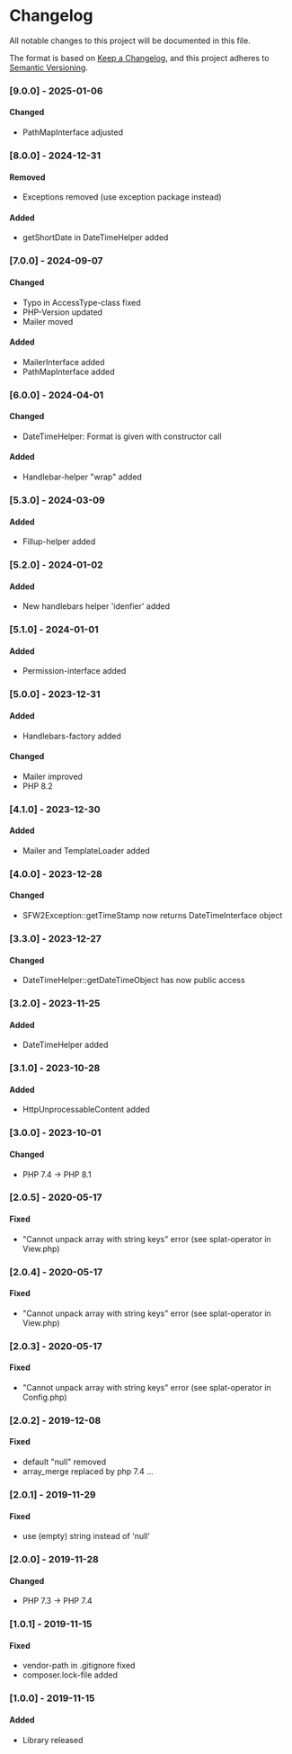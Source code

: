 # Changelog
All notable changes to this project will be documented in this file.

The format is based on [Keep a Changelog](https://keepachangelog.com/en/1.0.0/),
and this project adheres to [Semantic Versioning](https://semver.org/spec/v2.0.0.html).

### [9.0.0] - 2025-01-06
#### Changed
- PathMapInterface adjusted

### [8.0.0] - 2024-12-31
#### Removed
- Exceptions removed (use exception package instead)
#### Added
- getShortDate in DateTimeHelper added

### [7.0.0] - 2024-09-07
#### Changed 
- Typo in AccessType-class fixed
- PHP-Version updated
- Mailer moved 
#### Added
- MailerInterface added
- PathMapInterface added

### [6.0.0] - 2024-04-01
#### Changed 
- DateTimeHelper: Format is given with constructor call
#### Added
- Handlebar-helper "wrap" added

### [5.3.0] - 2024-03-09
#### Added
- Fillup-helper added

### [5.2.0] - 2024-01-02
#### Added
- New handlebars helper 'idenfier' added

### [5.1.0] - 2024-01-01
#### Added
- Permission-interface added

### [5.0.0] - 2023-12-31
#### Added
- Handlebars-factory added

#### Changed
- Mailer improved
- PHP 8.2

### [4.1.0] - 2023-12-30
#### Added
- Mailer and TemplateLoader added

### [4.0.0] - 2023-12-28
#### Changed 
- SFW2Exception::getTimeStamp now returns DateTimeInterface object

### [3.3.0] - 2023-12-27
#### Changed
- DateTimeHelper::getDateTimeObject has now public access

### [3.2.0] - 2023-11-25
#### Added
- DateTimeHelper added

### [3.1.0] - 2023-10-28
#### Added
- HttpUnprocessableContent added

### [3.0.0] - 2023-10-01
#### Changed
- PHP 7.4 -> PHP 8.1

### [2.0.5] - 2020-05-17
#### Fixed
- "Cannot unpack array with string keys" error (see splat-operator in View.php)

### [2.0.4] - 2020-05-17
#### Fixed
- "Cannot unpack array with string keys" error (see splat-operator in View.php)

### [2.0.3] - 2020-05-17
#### Fixed
- "Cannot unpack array with string keys" error (see splat-operator in Config.php)

### [2.0.2] - 2019-12-08
#### Fixed
- default "null" removed
- array_merge replaced by php 7.4 ...

### [2.0.1] - 2019-11-29
#### Fixed
- use (empty) string instead of 'null'

### [2.0.0] - 2019-11-28
#### Changed
- PHP 7.3 -> PHP 7.4

### [1.0.1] - 2019-11-15
#### Fixed
- vendor-path in .gitignore fixed
- composer.lock-file added

### [1.0.0] - 2019-11-15
#### Added
- Library released

